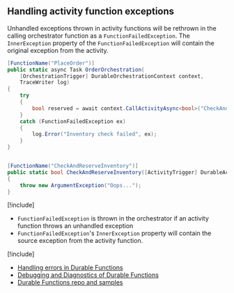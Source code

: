 ## Handling activity function exceptions
Unhandled exceptions thrown in activity functions will be rethrown in the calling orchestrator function as a `FunctionFailedException`. The `InnerException` property of the `FunctionFailedException` will contain the original exception from the activity.

```csharp
[FunctionName("PlaceOrder")]
public static async Task OrderOrchestration(
    [OrchestrationTrigger] DurableOrchestrationContext context,
    TraceWriter log)
{
    try
    {
        bool reserved = await context.CallActivityAsync<bool>("CheckAndReserveInventory", null);
    }
    catch (FunctionFailedException ex)
    {
        log.Error("Inventory check failed", ex);
    }
}


[FunctionName("CheckAndReserveInventory")]
public static bool CheckAndReserveInventory([ActivityTrigger] DurableActivityContext context)
{
    throw new ArgumentException("Oops...");
}
```

[!include[](../includes/takeaways-heading.md)]
* `FunctionFailedException` is thrown in the orchestrator if an activity function throws an unhandled exception
* `FunctionFailedException`'s `InnerException` property will contain the source exception from the activity function.

[!include[](../includes/read-more-heading.md)]
* [Handling errors in Durable Functions](https://docs.microsoft.com/en-us/azure/azure-functions/durable-functions-error-handling)
* [Debugging and Diagnostics of Durable Functions](https://cda.ms/rH)
* [Durable Functions repo and samples](https://github.com/Azure/azure-functions-durable-extension)
